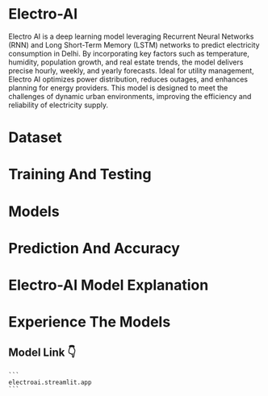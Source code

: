 # Electro-AI
<p>
Electro AI is a deep learning model leveraging Recurrent Neural Networks (RNN) and Long Short-Term Memory (LSTM) networks to predict electricity consumption in Delhi. By incorporating key factors such as temperature, humidity, population growth, and real estate trends, the model delivers precise hourly, weekly, and yearly forecasts. Ideal for utility management, Electro AI optimizes power distribution, reduces outages, and enhances planning for energy providers. This model is designed to meet the challenges of dynamic urban environments, improving the efficiency and reliability of electricity supply.</p>
<h1>Dataset</h1>
<h1>Training And Testing</h1>
<h1>Models</h1>
<h1>Prediction And Accuracy</h1>
<h1>Electro-AI Model Explanation</h1>
<h1>Experience The Models</h1>
    <h2></h2>
    <h2>Model Link 👇</h2>

    ```
    electroai.streamlit.app
    ```